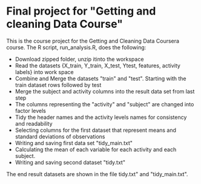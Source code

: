 # Final project for "Getting and cleaning Data Course" 
This is the course project for the Getting and Cleaning Data Coursera course. 
The R script, run_analysis.R, does the following:
  - Download zipped folder, unzip itinto the workspace
  - Read the datasets {X_train, Y_train, X_test, Ytest, features, activity labels} into work space
  - Combine and Merge the datasets "train" and "test". Starting with the train dataset rows followed by test
  - Merge the subject and activity columns into the result data set from last step
  - The columns representing the "activity" and "subject" are changed into factor levels
  - Tidy the header names and the activity levels names for consistency and readability
  - Selecting columns for the first dataset that represent means and standard deviations of observations
  - Writing and saving first data set "tidy_main.txt"
  - Calculating the mean of each variable for each activity and each subject.
  - Writing and saving second dataset "tidy.txt"
 
The end result datasets  are  shown in the file tidy.txt" and "tidy_main.txt".